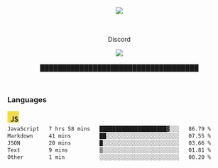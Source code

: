 <p align="center">
  <img src="https://lewd.pics/p/Nlws.png">
</p>
‎<p align="center">Discord</p>

<p align="center">
  <img src="https://discord.c99.nl/widget/theme-2/157109933857439744.png">
</p>

<p align="center">████████████████████████████████████</p></br>

### Languages

<img align="left" alt="JavaScript" width="26px" src="https://raw.githubusercontent.com/github/explore/80688e429a7d4ef2fca1e82350fe8e3517d3494d/topics/javascript/javascript.png" /></br>

<!--START_SECTION:waka-->
```text
JavaScript   7 hrs 58 mins   █████████████████████▓░░░   86.79 % 
Markdown     41 mins         ██░░░░░░░░░░░░░░░░░░░░░░░   07.55 % 
JSON         20 mins         █░░░░░░░░░░░░░░░░░░░░░░░░   03.66 % 
Text         9 mins          ▒░░░░░░░░░░░░░░░░░░░░░░░░   01.81 % 
Other        1 min           ░░░░░░░░░░░░░░░░░░░░░░░░░   00.20 % 
```
<!--END_SECTION:waka-->
